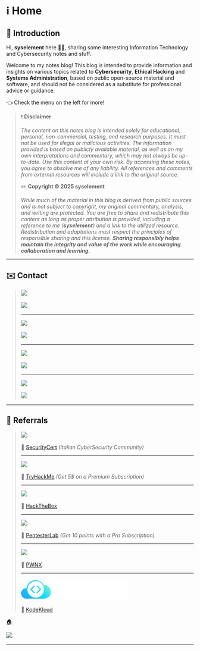 # ℹ️ Home

## 🤝 Introduction

Hi, **syselement** here 🧑‍💻, sharing some interesting Information Technology and Cybersecurity notes and stuff.

Welcome to my notes blog! This blog is intended to provide information and insights on various topics related to **Cybersecurity**, **Ethical Hacking** and **Systems Administration**, based on public open-source material and software, and should not be considered as a substitute for professional advice or guidance.

👈 Check the menu on the left for more!

> ❗ **Disclaimer**
>
> *The content on this notes blog is intended solely for educational, personal, non-commercial, testing, and research purposes. It must not be used for illegal or malicious activities. The information provided is based on publicly available material, as well as on my own interpretations and commentary, which may not always be up-to-date. Use this content at your own risk. By accessing these notes, you agree to absolve me of any liability. All references and comments from external resources will include a link to the original source.*
>
> ✏️ **Copyright ©️ 2025 syselement**
>
> *While much of the material in this blog is derived from public sources and is not subject to copyright, my original commentary, analysis, and writing are protected. You are free to share and redistribute this content as long as proper attribution is provided, including a reference to me (**syselement**) and a link to the utilized resource. Redistribution and adaptations must respect the principles of responsible sharing and this license. **Sharing responsibly helps maintain the integrity and value of the work while encouraging collaboration and learning.***

------

## ✉️ Contact

> [![](.gitbook/assets/proton.svg)](mailto:syselement@proton.me)
>
> [![](.gitbook/assets/protonmail.svg)](mailto:syselement@proton.me)
>
> ------
>
> [![](.gitbook/assets/twitter.svg)](https://go.syselement.com/twitter)
>
> [![](.gitbook/assets/twitter-syselement.svg)](https://go.syselement.com/twitter)
>
> ------
>
> [![](.gitbook/assets/github.svg)](https://go.syselement.com/github)
>
> [![](.gitbook/assets/github-syselement.svg)](https://go.syselement.com/github)
>
> ------
>
> [![](.gitbook/assets/buymeacoffeee.svg)](https://go.syselement.com/buymeacoffee)
>
> [![](.gitbook/assets/buymeacoffee.svg)](https://go.syselement.com/buymeacoffee)

------

## 🍕 Referrals

> [![](.gitbook/assets/securitycert.svg)](https://upgrade.chat/securitycert?referralCode=778322883629023243)
>
> 🔗 [SecurityCert](https://upgrade.chat/securitycert?referralCode=778322883629023243) *(Italian CyberSecurity Community)*
>
> ------
>
> [![](.gitbook/assets/tryhackme.svg)](https://tryhackme.com/signup?referrer=5f960ba99fb18d5314f76d5f) 
>
> 🔗 [TryHackMe](https://tryhackme.com/signup?referrer=5f960ba99fb18d5314f76d5f) *(Get 5$ on a Premium Subscription)*
>
> ------
>
> [![](.gitbook/assets/htb.svg)](https://referral.hackthebox.com/mzwxh7d)
>
> 🔗 [HackTheBox](https://referral.hackthebox.com/mzwxh7d)
>
> ------
>
> [![](.gitbook/assets/pentesterlab.png)](https://pentesterlab.com/referral/KpBnjOZqb3wbTA)
>
> 🔗 [PentesterLab](https://pentesterlab.com/referral/KpBnjOZqb3wbTA) *(Get 10 points with a Pro Subscription)*
>
> ------
>
> [![](.gitbook/assets/pwnx.svg)](https://play.pwnx.io/#/register/referral/7d3777ec-ae01-4cb9-941e-9f8ae6aa7bca)
>
> 🔗 [PWNX](https://play.pwnx.io/#/register/referral/7d3777ec-ae01-4cb9-941e-9f8ae6aa7bca)
>
> ---
>
> [![](.gitbook/assets/kodekloud.svg)](https://engineer.kodekloud.com/signup?referral=6607378b4014655f23f038ae)
>
> 🔗 [KodeKloud](https://engineer.kodekloud.com/signup?referral=6607378b4014655f23f038ae)



[🏠](README.md)

![](.gitbook/assets/noplacelikehome.png)

---

